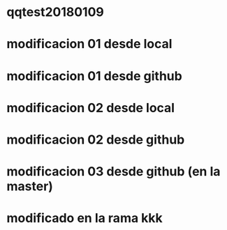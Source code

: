 # qqtest20180109
# modificacion 01 desde local
# modificacion 01 desde github
# modificacion 02 desde local
# modificacion 02 desde github
# modificacion 03 desde github (en la master)
# modificado en la rama kkk